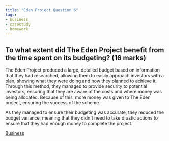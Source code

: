 ```yaml
---
title: "Eden Project Question 6"
tags:
- business
- casestudy
- homework
---
```


## To what extent did The Eden Project benefit from the time spent on its budgeting? (16 marks)

The Eden Project produced a large, detailed budget based on information that they had researched, allowing them to easily approach investors with a plan, showing what they were doing and how they planned to achieve it. Through this method, they managed to provide security to potential investors, ensuring that they are aware of the costs and where money was being allocated. Because of this, more money was given to The Eden project, ensuring the success of the scheme.

As they managed to ensure their budgeting was accurate, they reduced the budget variance, meaning that they didn't need to take drastic actions to ensure that they had enough money to complete the project.

[Business](/Business)